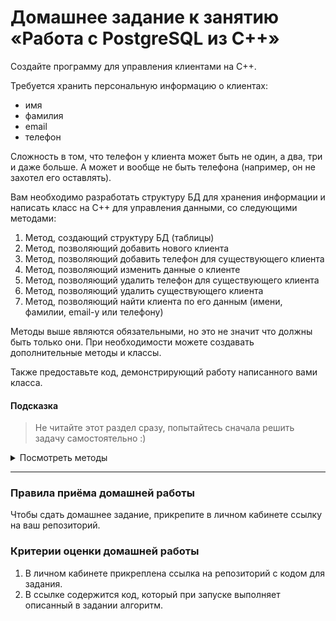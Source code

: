 
# Домашнее задание к занятию «Работа с PostgreSQL из C++»

Создайте программу для управления клиентами на C++.

Требуется хранить персональную информацию о клиентах:

- имя
- фамилия
- email
- телефон

Сложность в том, что телефон у клиента может быть не один, а два, три и даже больше. А может и вообще не быть телефона (например, он не захотел его оставлять).

Вам необходимо разработать структуру БД для хранения информации и написать класс на С++ для управления данными, со следующими методами:

1. Метод, создающий структуру БД (таблицы)
1. Метод, позволяющий добавить нового клиента
1. Метод, позволяющий добавить телефон для существующего клиента
1. Метод, позволяющий изменить данные о клиенте
1. Метод, позволяющий удалить телефон для существующего клиента
1. Метод, позволяющий удалить существующего клиента
1. Метод, позволяющий найти клиента по его данным (имени, фамилии, email-у или телефону)

Методы выше являются обязательными, но это не значит что должны быть только они. При необходимости можете создавать дополнительные методы и классы.

Также предоставьте код, демонстрирующий работу написанного вами класса.

#### Подсказка

> Не читайте этот раздел сразу, попытайтесь сначала решить задачу самостоятельно :)

<details>

<summary>Посмотреть методы</summary>

* Для создания таблиц используйте метод `transaction_base::exec`, а в аргументах передавайте SQL запрос с "CREATE TABLE"
* Для добавления телефона и клиента используйте метод `transaction_base::exec`, а в аргументах передавайте SQL запрос с "INSERT"
* Для изменения данных о клиенте используйте метод `transaction_base::exec`, а в аргументах передавайте SQL запрос с "UPDATE"
* Для удаления данных о клиенте или о телефоне используйте метод `transaction_base::exec`, а в аргументах передавайте SQL запрос с "DELETE"
* Для удаления данных о клиенте или о телефоне используйте метод `transaction_base::exec`, а в аргументах передавайте SQL запрос с "DELETE"
* Для поиска клиента по его данным, используйте метод `transaction_base::query`, а в аргументах передавайте SQL запрос с "SELECT"

</details>

------

### Правила приёма домашней работы

Чтобы сдать домашнее задание, прикрепите в личном кабинете ссылку на ваш репозиторий.

### Критерии оценки домашней работы

1. В личном кабинете прикреплена ссылка на репозиторий с кодом для задания.
2. В ссылке содержится код, который при запуске выполняет описанный в задании алгоритм.
